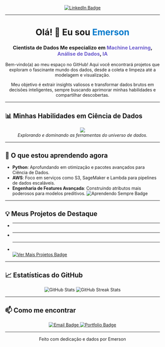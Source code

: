 <div id="badges" align="center">
  <a href="https://www.linkedin.com/in/emerson-de-melo-876a8b271/">
    <img src="https://img.shields.io/badge/LinkedIn-0A66C2?style=for-the-badge&logo=linkedin&logoColor=white" alt="LinkedIn Badge"/>
  </a>
</div>

---

<div id="profile-text" align="center">
  <h1>Olá! 👋 Eu sou <span style="color: #007ACC;">Emerson</span></h1> <h3>Cientista de Dados Me especializo em <span style="color: #6A5ACD;">Machine Learning</span>, <span style="color: #6A5ACD;">Análise de Dados</span>, <span style="color: #6A5ACD;">IA</span></h3> <p>Bem-vindo(a) ao meu espaço no GitHub! Aqui você encontrará projetos que exploram o fascinante mundo dos dados, desde a coleta e limpeza até a modelagem e visualização.</p>
  <p>Meu objetivo é extrair insights valiosos e transformar dados brutos em decisões inteligentes, sempre buscando aprimorar minhas habilidades e compartilhar descobertas.</p>
</div>

---

## 📊 Minhas Habilidades em Ciência de Dados

<div id="skills" align="center">
  <img src="https://skillicons.dev/icons?i=python,r,pandas,numpy,scikitlearn,tensorflow,pytorch,jupyter,tableau,powerbi,sql,excel,aws,docker,git,github,vscode&theme=dark" /><br>
  <em>Explorando e dominando as ferramentas do universo de dados.</em>
</div>

---

## 🌱 O que estou aprendendo agora

- **Python**: Aprofundando em otimização e pacotes avançados para Ciência de Dados.
- **AWS**: Foco em serviços como S3, SageMaker e Lambda para pipelines de dados escaláveis.
- **Engenharia de Features Avançada**: Construindo atributos mais poderosos para modelos preditivos.
  <img src="https://img.shields.io/badge/Aprendendo_Sempre-lightgrey?style=flat&logo=knowledge&logoColor=white" alt="Aprendendo Sempre Badge"/>
</div>

---

## 💡 Meus Projetos de Destaque

- **** 
- ****
- ****
  <br>
  <a href="https://github.com/SEU_USUARIO_GITHUB?tab=repositories">
    <img src="https://img.shields.io/badge/Ver_Mais_Projetos-gray?style=for-the-badge&logo=github&logoColor=white" alt="Ver Mais Projetos Badge"/>
  </a>

---

## 📈 Estatísticas do GitHub

<div id="github-stats" align="center">
  <img src="https://github-readme-stats.vercel.app/api?username=emersondemelooB&show_icons=true&theme=dark&hide_border=true" alt="GitHub Stats"/>
  <img src="https://github-readme-streak-stats.herokuapp.com/?user=emersondemeloo_GITHUB&theme=dark&hide_border=true" alt="GitHub Streak Stats"/>
</div>

---

## 📫 Como me encontrar

<div id="contact-me" align="center">
  <a href="mailto:etmelomoraes@outlook.com">
    <img src="https://img.shields.io/badge/Email-D14836?style=for-the-badge&logo=gmail&logoColor=white" alt="Email Badge"/>
  </a>
  <a href="https://seuwabsite.com">
    <img src="https://img.shields.io/badge/Portfólio-424242?style=for-the-badge&logo=pages&logoColor=white" alt="Portfolio Badge"/>
  </a>
</div>

---

<div id="footer" align="center">
  Feito com dedicação e dados por Emerson
</div>
